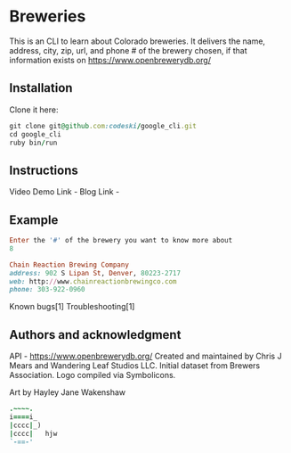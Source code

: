 
# Breweries

This is an CLI to learn about Colorado breweries.
It delivers the name, address, city, zip, url, and phone # of the brewery chosen, if that information exists on https://www.openbrewerydb.org/

## Installation
Clone it here:
```ruby
git clone git@github.com:codeski/google_cli.git
cd google_cli
ruby bin/run
```

## Instructions

Video Demo Link -
Blog Link -

## Example
```ruby
Enter the '#' of the brewery you want to know more about
8

Chain Reaction Brewing Company
address: 902 S Lipan St, Denver, 80223-2717
web: http://www.chainreactionbrewingco.com
phone: 303-922-0960
```

Known bugs[1]
Troubleshooting[1]

## Authors and acknowledgment

API - https://www.openbrewerydb.org/
  Created and maintained by Chris J Mears and Wandering Leaf Studios LLC.
  Initial dataset from Brewers Association.
  Logo compiled via Symbolicons.

Art by Hayley Jane Wakenshaw
```ruby
.~~~~.
i====i_
|cccc|_)
|cccc|   hjw
`-==-'
```
